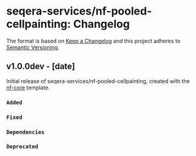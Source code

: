 # seqera-services/nf-pooled-cellpainting: Changelog

The format is based on [Keep a Changelog](https://keepachangelog.com/en/1.0.0/)
and this project adheres to [Semantic Versioning](https://semver.org/spec/v2.0.0.html).

## v1.0.0dev - [date]

Initial release of seqera-services/nf-pooled-cellpainting, created with the [nf-core](https://nf-co.re/) template.

### `Added`

### `Fixed`

### `Dependencies`

### `Deprecated`
